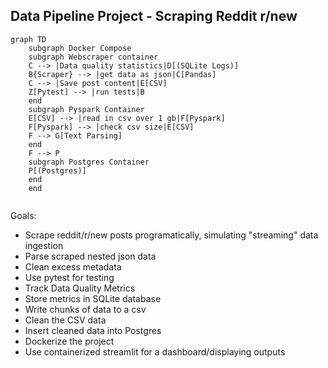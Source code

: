 ## Data Pipeline Project - Scraping Reddit r/new

```mermaid
graph TD
    subgraph Docker Compose
    subgraph Webscraper container
    C --> |Data quality statistics|D[(SQLite Logs)]
    B{Scraper} --> |get data as json|C[Pandas]
    C --> |Save post content|E[CSV]
    Z[Pytest] --> |run tests|B
    end
    subgraph Pyspark Container
    E[CSV] --> |read in csv over 1 gb|F[Pyspark]
    F[Pyspark] --> |check csv size|E[CSV]
    F --> G[Text Parsing]
    end
    F --> P
    subgraph Postgres Container
    P[(Postgres)]
    end
    end
    
```

Goals:
- Scrape reddit/r/new posts programatically, simulating "streaming" data ingestion
- Parse scraped nested json data
- Clean excess metadata
- Use pytest for testing
- Track Data Quality Metrics
- Store metrics in SQLite database
- Write chunks of data to a csv
- Clean the CSV data
- Insert cleaned data into Postgres
- Dockerize the project
- Use containerized streamlit for a dashboard/displaying outputs
